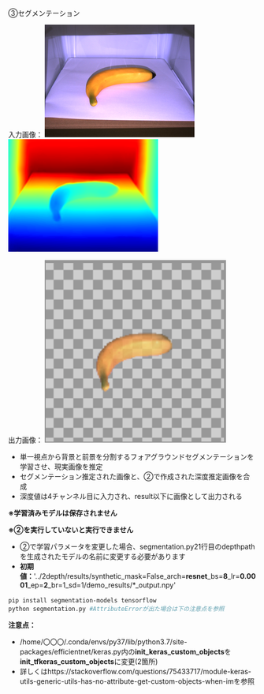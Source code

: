 ③セグメンテーション


入力画像：
![rgb](../2depth/readme_img/input.png "rgb")
![depth](../2depth/readme_img/output.png "depth")

出力画像：
![out](readme_img/output.png "out")

- 単一視点から背景と前景を分割するフォアグラウンドセグメンテーションを学習させ、現実画像を推定
- セグメンテーション推定された画像と、②で作成された深度推定画像を合成
- 深度値は4チャンネル目に入力され、result以下に画像として出力される

**※学習済みモデルは保存されません**

**※②を実行していないと実行できません**
- ②で学習パラメータを変更した場合、segmentation.py21行目のdepthpathを生成されたモデルの名前に変更する必要があります
- **初期値：**'../2depth/results/synthetic_mask=False_arch=**resnet**_bs=**8**_lr=**0.0001**_ep=**2**_br=1_sd=1/demo_results/*_output.npy'

```sh
pip install segmentation-models tensorflow
python segmentation.py #AttributeErrorが出た場合は下の注意点を参照
```

**注意点：**
- /home/〇〇〇/.conda/envs/py37/lib/python3.7/site-packages/efficientnet/keras.py内の**init_keras_custom_objects**を**init_tfkeras_custom_objects**に変更(2箇所)
- 詳しくはhttps://stackoverflow.com/questions/75433717/module-keras-utils-generic-utils-has-no-attribute-get-custom-objects-when-imを参照
